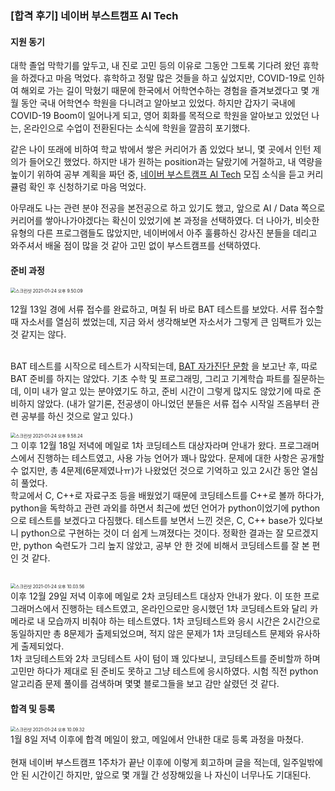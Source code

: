 ### [합격 후기] 네이버 부스트캠프 AI Tech

<h4>
   지원 동기
</h4>
대학 졸업 막학기를 앞두고, 내 진로 고민 등의 이유로 그동안 그토록 기다려 왔던 휴학을 하겠다고 마음 먹었다. 휴학하고 정말 많은 것들을 하고 싶었지만, COVID-19로 인하여 해외로 가는 길이 막혔기 때문에 한국에서 어학연수하는 경험을 즐겨보겠다고 몇 개월 동안 국내 어학연수 학원을 다니려고 알아보고 있었다. 하지만 갑자기 국내에 COVID-19 Boom이 일어나게 되고, 영어 회화를 목적으로 학원을 알아보고 있었던 나는, 온라인으로 수업이 전환된다는 소식에 학원을 깔끔히 포기했다.<br>

같은 나이 또래에 비하여 학교 밖에서 쌓은 커리어가 좀 있었다 보니, 몇 곳에서 인턴 제의가 들어오긴 했었다. 하지만 내가 원하는 position과는 달랐기에 거절하고, 내 역량을 높이기 위하여 공부 계획을 짜던 중, [네이버 부스트캠프 AI Tech](https://boostcamp.connect.or.kr/) 모집 소식을 듣고 커리큘럼 확인 후 신청하기로 마음 먹었다.<br>

아무래도 나는 관련 분야 전공을 본전공으로 하고 있기도 했고, 앞으로 AI / Data 쪽으로 커리어를 쌓아나가야겠다는 확신이 있었기에 본 과정을 선택하였다. 더 나아가, 비슷한 유형의 다른 프로그램들도 많았지만, 네이버에서 아주 훌륭하신 강사진 분들을 데리고 와주셔서 배울 점이 많을 것 같아 고민 없이 부스트캠프를 선택하였다. 

#### 준비 과정

<img src="/Users/jisukim/Desktop/스크린샷 2021-01-24 오후 9.50.09.png" alt="스크린샷 2021-01-24 오후 9.50.09" style="zoom:50%;" />

12월 13일 경에 서류 접수를 완료하고, 며칠 뒤 바로 BAT 테스트를 보았다. 서류 접수할 때 자소서를 열심히 썼었는데, 지금 와서 생각해보면 자소서가 그렇게 큰 임팩트가 있는 것 같지는 않다.<br><br>

BAT 테스트를 시작으로 테스트가 시작되는데, [BAT 자가진단 문항](https://blog.naver.com/boostcamp_official/222142410782) 을 보고난 후, 따로 BAT 준비를 하지는 않았다. 기초 수학 및 프로그래밍, 그리고 기계학습 파트를 질문하는데, 이미 내가 알고 있는 분야였기도 하고, 준비 시간이 그렇게 많지도 않았기에 따로 준비하지 않았다. (내가 알기론, 전공생이 아니었던 분들은 서류 접수 시작일 즈음부터 관련 공부를 하신 것으로 알고 있다.)<br><br><img src="/Users/jisukim/Desktop/스크린샷 2021-01-24 오후 9.58.24.png" alt="스크린샷 2021-01-24 오후 9.58.24" style="zoom: 50%;" /><br>그 이후 12월 18일 저녁에 메일로 1차 코딩테스트 대상자라며 안내가 왔다. 프로그래머스에서 진행하는 테스트였고, 사용 가능 언어가 꽤나 많았다. 문제에 대한 사항은 공개할 수 없지만, 총 4문제(6문제였나ㅠ)가 나왔었던 것으로 기억하고 있고 2시간 동안 열심히 풀었다.<br>학교에서 C, C++로 자료구조 등을 배웠었기 때문에 코딩테스트를 C++로 볼까 하다가, python을 독학하고 관련 과외를 하면서 최근에 썼던 언어가 python이었기에 python으로 테스트를 보겠다고 다짐했다. 테스트를 보면서 느낀 것은, C, C++ base가 있다보니 python으로 구현하는 것이 더 쉽게 느껴졌다는 것이다. 정확한 결과는 잘 모르겠지만, python 숙련도가 그리 높지 않았고, 공부 안 한 것에 비해서 코딩테스트를 잘 본 편인 것 같다.<br><br>

<img src="/Users/jisukim/Desktop/스크린샷 2021-01-24 오후 10.03.56.png" alt="스크린샷 2021-01-24 오후 10.03.56" style="zoom:50%;" /><br>이후 12월 29일 저녁 이후에 메일로 2차 코딩테스트 대상자 안내가 왔다. 이 또한 프로그래머스에서 진행하는 테스트였고, 온라인으로만 응시했던 1차 코딩테스트와 달리 카메라로 내 모습까지 비춰야 하는 테스트였다. 1차 코딩테스트와 응시 시간은 2시간으로 동일하지만 총 8문제가 출제되었으며, 적지 않은 문제가 1차 코딩테스트 문제와 유사하게 출제되었다. <br>1차 코딩테스트와 2차 코딩테스트 사이 텀이 꽤 있다보니, 코딩테스트를 준비할까 하며 고민만 하다가 제대로 된 준비도 못하고 그냥 테스트에 응시하였다. 시험 직전 python 알고리즘 문제 풀이를 검색하며 몇몇 블로그들을 보고 감만 살렸던 것 같다.<br>

<h4> 합격 및 등록 </h4>

<img src="/Users/jisukim/Desktop/스크린샷 2021-01-24 오후 10.09.32.png" alt="스크린샷 2021-01-24 오후 10.09.32" style="zoom:50%;" /><br>1월 8일 저녁 이후에 합격 메일이 왔고, 메일에서 안내한 대로 등록 과정을 마쳤다.<br><br>현재 네이버 부스트캠프 1주차가 끝난 이후에 이렇게 회고하며 글을 적는데, 일주일밖에 안 된 시간이긴 하지만, 앞으로 몇 개월 간 성장해있을 나 자신이 너무나도 기대된다.

